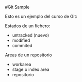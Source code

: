 #Git Sample

Esto es un ejemplo del curso de Git:

Estados de un fichero:

- untracked (nuevo)
- modified
- commited

Areas de un repositorio

- workarea
- stage o index area
- repositorio